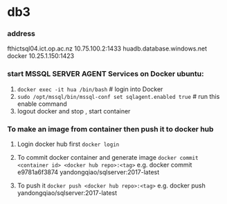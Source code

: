 # db3

### address 
fthictsql04.ict.op.ac.nz
10.75.100.2:1433
huadb.database.windows.net
docker 10.25.1.150:1423

### start MSSQL SERVER AGENT Services on Docker ubuntu:
1. `docker exec -it hua /bin/bash` # login into Docker
2. `sudo /opt/mssql/bin/mssql-conf set sqlagent.enabled true` # run this enable command
3. logout docker and stop , start container

### To make an image from container then push it to docker hub
1. Login docker hub first `docker login`

2. To commit docker container and generate image
`docker commit <container id> <docker hub repo>:<tag>`
e.g. docker commit e9781a6f3874 yandongqiao/sqlserver:2017-latest

3. To push it
`docker push <docker hub repo>:<tag>`
e.g. docker push yandongqiao/sqlserver:2017-latest
